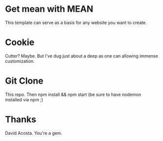 # Get mean with MEAN

This template can serve as a basis for any website you want to create.

# Cookie

Cutter? Maybe. But I've dug just about a deep as one can allowing immense customization.

# Git Clone

This repo. Then npm install && npm start (be sure to have nodemon installed via npm ;)

# Thanks

David Acosta. You're a gem.
